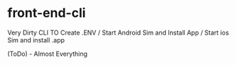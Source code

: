 # front-end-cli

Very Dirty CLI TO Create .ENV / Start Android Sim and Install App / Start ios Sim and install .app

(ToDo) - Almost Everything
